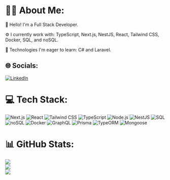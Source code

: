 # 👨‍💻 About Me:

👋 Hello! I'm a Full Stack Developer.

⚙️ I currently work with: TypeScript, Next.js, NestJS, React, Tailwind CSS, Docker, SQL, and noSQL.

🎯 Technologies I'm eager to learn: C# and Laravel.


## 🌐 Socials:
[![LinkedIn](https://img.shields.io/badge/LinkedIn-%230077B5.svg?style-for-the-badge&logo=linkedin&logoColor=white)](https://www.linkedin.com/in/lucasrlfonseca/)

# 💻 Tech Stack:
![Next.js](https://img.shields.io/badge/Next.js-black?style=for-the-badge&logo=next.js&logoColor=white)
![React](https://img.shields.io/badge/React-blue?style=for-the-badge&logo=react&logoColor=white)
![Tailwind CSS](https://img.shields.io/badge/Tailwind%20CSS-cyan?style=for-the-badge&logo=tailwindcss&logoColor=white)
![TypeScript](https://img.shields.io/badge/TypeScript-blue?style=for-the-badge&logo=typescript&logoColor=white)
![Node.js](https://img.shields.io/badge/Node.js-green?style=for-the-badge&logo=node.js&logoColor=white)
![NestJS](https://img.shields.io/badge/NestJS-red?style=for-the-badge&logo=nestjs&logoColor=white)
![SQL](https://img.shields.io/badge/SQL-blue?style=for-the-badge&logo=sql&logoColor=white)
![noSQL](https://img.shields.io/badge/noSQL-green?style=for-the-badge&logo=nosql&logoColor=white)
![Docker](https://img.shields.io/badge/Docker-blue?style=for-the-badge&logo=docker&logoColor=white)
![GraphQL](https://img.shields.io/badge/GraphQL-purple?style=for-the-badge&logo=graphql&logoColor=white)
![Prisma](https://img.shields.io/badge/Prisma-yellow?style=for-the-badge&logo=prisma&logoColor=white)
![TypeORM](https://img.shields.io/badge/TypeORM-red?style=for-the-badge&logo=typeorm&logoColor=white)
![Mongoose](https://img.shields.io/badge/Mongoose-green?style=for-the-badge&logo=mongoose&logoColor=white)

# 📊 GitHub Stats:
![](https://github-readme-stats.vercel.app/api?username=LucasFonseca0&theme=dark&hide_border=false&include_all_commits=true&count_private=false)<br/>
![](https://github-readme-streak-stats.herokuapp.com/?user=LucasFonseca0&theme=dark&hide_border=false)<br/>
![](https://github-readme-stats.vercel.app/api/top-langs/?username=LucasFonseca0&theme=dark&hide_border=false&include_all_commits=true&count_private=false&layout=compact)


